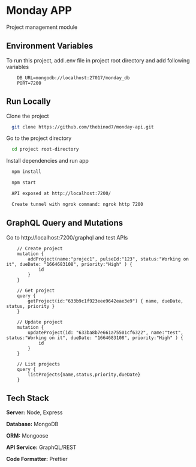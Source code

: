 # Monday APP

Project management module

## Environment Variables

To run this project, add .env file in project root directory and add following variables

```
    DB_URL=mongodb://localhost:27017/monday_db
    PORT=7200

```

## Run Locally

Clone the project

```bash
  git clone https://github.com/thebinod7/monday-api.git
```

Go to the project directory

```bash
  cd project root-directory
```

Install dependencies and run app

```bash
  npm install

  npm start

  API exposed at http://localhost:7200/

  Create tunnel with ngrok command: ngrok http 7200

```

## GraphQL Query and Mutations

Go to http://localhost:7200/graphql and test APIs

```
    // Create project
    mutation {
        addProject(name:"projec1", pulseId:"123", status:"Working on it", dueDate: "1664683108", priority:"High" ) {
            id
        }
    }

    // Get project
    query {
        getProject(id:"633b9c1f923eee9642eae3e9") { name, dueDate, status, priority }
    }

    // Update project
    mutation {
        updateProject(id: "633ba8b7e661a75501cf6322", name:"test", status:"Working on it", dueDate: "1664683108", priority:"High" ) {
            id
        }
    }

    // List projects
    query {
        listProjects{name,status,priority,dueDate}
    }

```

## Tech Stack

**Server:** Node, Express

**Database:** MongoDB

**ORM:** Mongoose

**API Service:** GraphQL/REST

**Code Formatter:** Prettier
